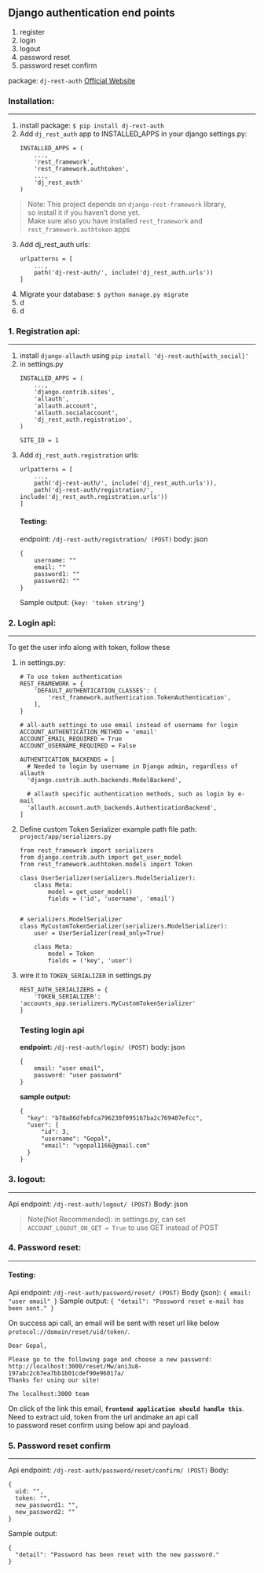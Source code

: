 ## Django authentication end points
1. register
2. login
2. logout
3. password reset
4. password reset confirm

package: `dj-rest-auth`
[Official Website](https://dj-rest-auth.readthedocs.io/en/latest/)

### Installation:
---
1. install package: `$ pip install dj-rest-auth`
2. Add `dj_rest_auth` app to INSTALLED_APPS in your django settings.py:
    ```
    INSTALLED_APPS = (
        ...,
        'rest_framework',
        'rest_framework.authtoken',
        ...,
        'dj_rest_auth'
    )
    ```

>   Note: This project depends on `django-rest-framework` library,  
so install it if you haven’t done yet.  
Make sure also you have installed `rest_framework` and `rest_framework.authtoken` apps
3. Add dj_rest_auth urls:
    ```
    urlpatterns = [
        ...,
        path('dj-rest-auth/', include('dj_rest_auth.urls'))
    ]   
    ```
4. Migrate your database: ```$ python manage.py migrate```
5. d
6. d
### 1. Registration api:
---
1. install `django-allauth` using `pip install 'dj-rest-auth[with_social]'`
2. in settings.py
    ```
    INSTALLED_APPS = (
        ...,
        'django.contrib.sites',
        'allauth',
        'allauth.account',
        'allauth.socialaccount',
        'dj_rest_auth.registration',
    )
    
    SITE_ID = 1
    ```
3. Add `dj_rest_auth.registration` urls:
    ```
    urlpatterns = [
        ...,
        path('dj-rest-auth/', include('dj_rest_auth.urls')),
        path('dj-rest-auth/registration/', include('dj_rest_auth.registration.urls'))
    ]
    ```
    #### Testing:
    endpoint: `/dj-rest-auth/registration/ (POST)`
    body: json
    ```
    {
        username: ""
        email: ""
        password1: ""
        password2: ""
    }
    ```
    Sample output: 
    `{key: 'token string'}`
    
### 2. Login api:
---
To get the user info along with token, follow these

1.  in settings.py:
    ```
    # To use token authentication
    REST_FRAMEWORK = {
        'DEFAULT_AUTHENTICATION_CLASSES': [
            'rest_framework.authentication.TokenAuthentication',
        ],
    }
    
    # all-auth settings to use email instead of username for login
    ACCOUNT_AUTHENTICATION_METHOD = 'email'
    ACCOUNT_EMAIL_REQUIRED = True
    ACCOUNT_USERNAME_REQUIRED = False

    AUTHENTICATION_BACKENDS = [
      # Needed to login by username in Django admin, regardless of allauth
      'django.contrib.auth.backends.ModelBackend',
  
      # allauth specific authentication methods, such as login by e-mail
      'allauth.account.auth_backends.AuthenticationBackend',
    ]
    ```
2.  Define custom Token Serializer 
example path file path: `project/app/serializers.py`
    ```
    from rest_framework import serializers
    from django.contrib.auth import get_user_model
    from rest_framework.authtoken.models import Token
    
    class UserSerializer(serializers.ModelSerializer):
        class Meta:
            model = get_user_model()
            fields = ('id', 'username', 'email')
    
    
    # serializers.ModelSerializer
    class MyCustomTokenSerializer(serializers.ModelSerializer):
        user = UserSerializer(read_only=True)
    
        class Meta:
            model = Token
            fields = ('key', 'user')
    ```
3.  wire it to `TOKEN_SERIALIZER` in settings.py
    ```
    REST_AUTH_SERIALIZERS = {
        'TOKEN_SERIALIZER': 'accounts_app.serializers.MyCustomTokenSerializer'
    }
    ```
    ### Testing login api
    **endpoint:** `/dj-rest-auth/login/ (POST)`
    body: json
    ```
    {
        email: "user email",
        password: "user password"
    }
    ```
    **sample output:**
    ```
    {
      "key": "b78a86dfebfca796230f095167ba2c769407efcc",
      "user": {
          "id": 3,
          "username": "Gopal",
          "email": "vgopal1166@gmail.com"
      }
    }
    ```

### 3. logout:
---
  Api endpoint: `/dj-rest-auth/logout/ (POST)`
  Body: json
  > Note(Not Recommended): in settings.py, can set `ACCOUNT_LOGOUT_ON_GET = True` 
  to use GET instead of POST

### 4. Password reset:
---
  #### Testing:
  Api endpoint: `/dj-rest-auth/password/reset/ (POST)`
  Body (json): `{ email: "user email" }`
  Sample output: `{ "detail": "Password reset e-mail has been sent." }`
  
  On success api call, an email will be sent with reset url like below `protocol://domain/reset/uid/token/`.
  ```
  Dear Gopal,

  Please go to the following page and choose a new password:
  http://localhost:3000/reset/Mw/ani3u8-197abc2c67ea7bb1b01cdef90e96017a/
  Thanks for using our site!
  
  The localhost:3000 team
  ```

  On click of the link this email, **`frontend application should handle this`**.
  Need to extract uid, token from the url andmake an api call  
  to password reset confirm using below api and payload.
  
### 5. Password reset confirm
---

  Api endpoint: `/dj-rest-auth/password/reset/confirm/ (POST)`
  Body: 
  ```
  {
    uid: "",
    token: "",
    new_password1: "",
    new_password2: ""
  }
  ```
  
  Sample output: 
  ```
  {
    "detail": "Password has been reset with the new password."
  }
  ```
  
  


    

















